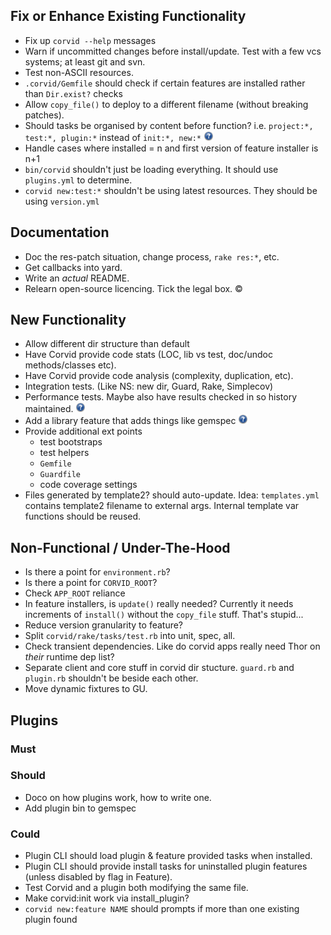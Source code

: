 Fix or Enhance Existing Functionality
-------------------------------------
* Fix up `corvid --help` messages
* Warn if uncommitted changes before install/update. Test with a few vcs systems; at least git and svn.
* Test non-ASCII resources.
* `.corvid/Gemfile` should check if certain features are installed rather than `Dir.exist?` checks
* Allow `copy_file()` to deploy to a different filename (without breaking patches).
* Should tasks be organised by content before function? i.e. `project:*, test:*, plugin:*` instead of `init:*, new:*` ![?](question.png)
* Handle cases where installed = n and first version of feature installer is n+1
* `bin/corvid` shouldn't just be loading everything. It should use `plugins.yml` to determine.
* `corvid new:test:*` shouldn't be using latest resources. They should be using `version.yml`

Documentation
-------------
* Doc the res-patch situation, change process, `rake res:*`, etc.
* Get callbacks into yard.
* Write an _actual_ README.
* Relearn open-source licencing. Tick the legal box. ©

New Functionality
-----------------
* Allow different dir structure than default
* Have Corvid provide code stats (LOC, lib vs test, doc/undoc methods/classes etc).
* Have Corvid provide code analysis (complexity, duplication, etc).
* Integration tests. (Like NS: new dir, Guard, Rake, Simplecov)
* Performance tests. Maybe also have results checked in so history maintained. ![?](question.png)
* Add a library feature that adds things like gemspec ![?](question.png)
* Provide additional ext points
  * test bootstraps
  * test helpers
  * `Gemfile`
  * `Guardfile`
  * code coverage settings
* Files generated by template2? should auto-update.
  Idea: `templates.yml` contains template2 filename to external args. Internal template var functions should be reused.

Non-Functional / Under-The-Hood
-------------------------------
* Is there a point for `environment.rb`?
* Is there a point for `CORVID_ROOT`?
* Check `APP_ROOT` reliance
* In feature installers, is `update()` really needed? Currently it needs increments of `install()` without the `copy_file` stuff. That's stupid...
* Reduce version granularity to feature?
* Split `corvid/rake/tasks/test.rb` into unit, spec, all.
* Check transient dependencies. Like do corvid apps really need Thor on _their_ runtime dep list?
* Separate client and core stuff in corvid dir stucture. `guard.rb` and `plugin.rb` shouldn't be beside each other.
* Move dynamic fixtures to GU.

Plugins
-------
### Must

### Should
* Doco on how plugins work, how to write one.
* Add plugin bin to gemspec

### Could
* Plugin CLI should load plugin & feature provided tasks when installed.
* Plugin CLI should provide install tasks for uninstalled plugin features (unless disabled by flag in Feature).
* Test Corvid and a plugin both modifying the same file.
* Make corvid:init work via install_plugin?
* `corvid new:feature NAME` should prompts if more than one existing plugin found
